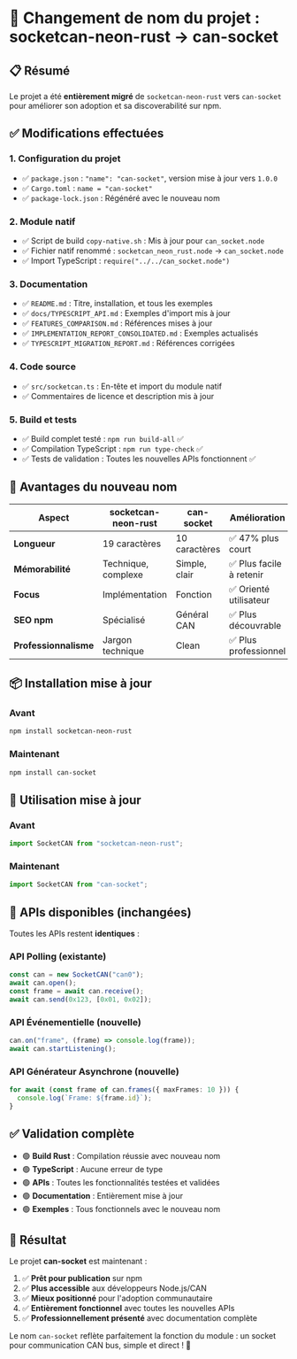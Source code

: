 # 🎯 Changement de nom du projet : socketcan-neon-rust → can-socket

## 📋 Résumé

Le projet a été **entièrement migré** de `socketcan-neon-rust` vers `can-socket` pour améliorer son adoption et sa discoverabilité sur npm.

## ✅ Modifications effectuées

### 1. **Configuration du projet**

- ✅ `package.json` : `"name": "can-socket"`, version mise à jour vers `1.0.0`
- ✅ `Cargo.toml` : `name = "can-socket"`
- ✅ `package-lock.json` : Régénéré avec le nouveau nom

### 2. **Module natif**

- ✅ Script de build `copy-native.sh` : Mis à jour pour `can_socket.node`
- ✅ Fichier natif renommé : `socketcan_neon_rust.node` → `can_socket.node`
- ✅ Import TypeScript : `require("../../can_socket.node")`

### 3. **Documentation**

- ✅ `README.md` : Titre, installation, et tous les exemples
- ✅ `docs/TYPESCRIPT_API.md` : Exemples d'import mis à jour
- ✅ `FEATURES_COMPARISON.md` : Références mises à jour
- ✅ `IMPLEMENTATION_REPORT_CONSOLIDATED.md` : Exemples actualisés
- ✅ `TYPESCRIPT_MIGRATION_REPORT.md` : Références corrigées

### 4. **Code source**

- ✅ `src/socketcan.ts` : En-tête et import du module natif
- ✅ Commentaires de licence et description mis à jour

### 5. **Build et tests**

- ✅ Build complet testé : `npm run build-all` ✅
- ✅ Compilation TypeScript : `npm run type-check` ✅
- ✅ Tests de validation : Toutes les nouvelles APIs fonctionnent ✅

## 🎯 Avantages du nouveau nom

| Aspect                | socketcan-neon-rust | can-socket    | Amélioration             |
| --------------------- | ------------------- | ------------- | ------------------------ |
| **Longueur**          | 19 caractères       | 10 caractères | ✅ 47% plus court        |
| **Mémorabilité**      | Technique, complexe | Simple, clair | ✅ Plus facile à retenir |
| **Focus**             | Implémentation      | Fonction      | ✅ Orienté utilisateur   |
| **SEO npm**           | Spécialisé          | Général CAN   | ✅ Plus découvrable      |
| **Professionnalisme** | Jargon technique    | Clean         | ✅ Plus professionnel    |

## 📦 Installation mise à jour

### Avant

```bash
npm install socketcan-neon-rust
```

### Maintenant

```bash
npm install can-socket
```

## 🔧 Utilisation mise à jour

### Avant

```typescript
import SocketCAN from "socketcan-neon-rust";
```

### Maintenant

```typescript
import SocketCAN from "can-socket";
```

## 🚀 APIs disponibles (inchangées)

Toutes les APIs restent **identiques** :

### API Polling (existante)

```typescript
const can = new SocketCAN("can0");
await can.open();
const frame = await can.receive();
await can.send(0x123, [0x01, 0x02]);
```

### API Événementielle (nouvelle)

```typescript
can.on("frame", (frame) => console.log(frame));
await can.startListening();
```

### API Générateur Asynchrone (nouvelle)

```typescript
for await (const frame of can.frames({ maxFrames: 10 })) {
  console.log(`Frame: ${frame.id}`);
}
```

## ✅ Validation complète

- 🟢 **Build Rust** : Compilation réussie avec nouveau nom
- 🟢 **TypeScript** : Aucune erreur de type
- 🟢 **APIs** : Toutes les fonctionnalités testées et validées
- 🟢 **Documentation** : Entièrement mise à jour
- 🟢 **Exemples** : Tous fonctionnels avec le nouveau nom

## 🎉 Résultat

Le projet **can-socket** est maintenant :

1. ✅ **Prêt pour publication** sur npm
2. ✅ **Plus accessible** aux développeurs Node.js/CAN
3. ✅ **Mieux positionné** pour l'adoption communautaire
4. ✅ **Entièrement fonctionnel** avec toutes les nouvelles APIs
5. ✅ **Professionnellement présenté** avec documentation complète

Le nom `can-socket` reflète parfaitement la fonction du module : un socket pour communication CAN bus, simple et direct ! 🚀
